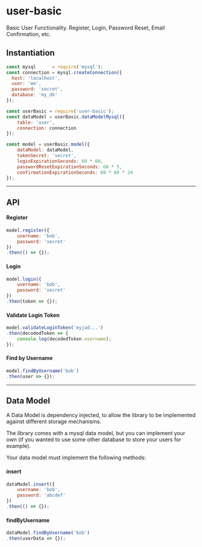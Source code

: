 # user-basic

Basic User Functionality. Register, Login, Password Reset, Email Confirmation, etc.

## Instantiation

```javascript
const mysql      = require('mysql');
const connection = mysql.createConnection({
  host: 'localhost',
  user: 'me',
  password: 'secret',
  database: 'my_db'
});

const userBasic = require('user-basic');
const dataModel = userBasic.dataModelMysql({
    table: 'user',
    connection: connection
});

const model = userBasic.model({
    dataModel: dataModel,
    tokenSecret: 'secret',
    loginExpirationSeconds: 60 * 60,
    passwordResetExpirationSeconds: 60 * 5,
    confirmationExpirationSeconds: 60 * 60 * 24
});
```

--------------------------------

## API

#### Register

```javascript
model.register({
    username: 'bob',
    password: 'secret'
})
.then(() => {});
```

#### Login

```javascript
model.login({
    username: 'bob',
    password: 'secret'
})
.then(token => {});
```

#### Validate Login Token

```javascript
model.validateLoginToken('eyjad...')
.then(decodedToken => {
    console.log(decodedToken.username);
});
```

#### Find by Username

```javascript
model.findByUsername('bob')
.then(user => {});
```

------------------------------

## Data Model

A Data Model is dependency injected, to allow the library to be implemented against different storage mechanisms.

The library comes with a mysql data model, but you can implement your own (if you wanted to use some other database to store your users for example).

Your data model must implement the following methods:

#### insert

```javascript
dataModel.insert({
    username: 'bob',
    password: 'abcdef'
})
.then(() => {});
```

#### findByUsername

```javascript
dataModel.findByUsername('bob')
.then(userData => {});
```
